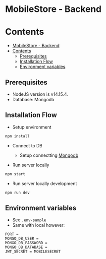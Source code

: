 # MobileStore - Backend

# Contents
- [MobileStore - Backend](#mobileStore-Backend)
- [Contents](#contents)
  - [Prerequisites](#prerequisites)
  - [Installation Flow](#installation-flow)
  - [Environment variables](#environment-variables)

## Prerequisites

- NodeJS version is v14.15.4.
- Database: Mongodb

## Installation Flow
- Setup environment
```bash
npm install
```
- Connect to DB
  - Setup connectting [Mongodb](https://docs.cloudmanager.mongodb.com/tutorial/connect-to-mongodb/)
  
- Run server locally
```bash
npm start
```
- Run server locally development
```bash
npm run dev
```
## Environment variables
- See `.env-sample`
- Same with local however:
```dotenv
PORT = 
MONGO_DB_USER = 
MONGO_DB_PASSWORD = 
MONGO_DB_DATABASE = 
JWT_SECRET = MOBILESECRET
```

